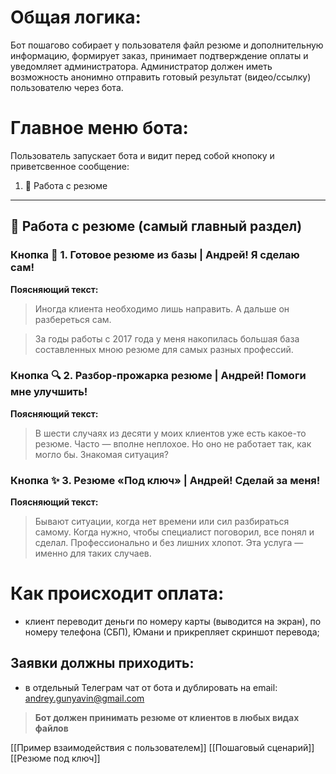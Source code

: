 # **Общая логика:**

Бот пошагово собирает у пользователя файл резюме и дополнительную информацию, формирует заказ, принимает подтверждение оплаты и уведомляет администратора. Администратор должен иметь возможность анонимно отправить готовый результат (видео/ссылку) пользователю через бота.

# **Главное меню бота:**

Пользователь запускает бота и видит перед собой кнопоку и приветсвенное сообщение:

1. 📄 Работа с резюме

---

## 📄 **Работа с резюме (самый главный раздел)**

### **Кнопка** 🛒 1. Готовое резюме из базы | Андрей! Я сделаю сам!

**Поясняющий текст:**

> Иногда клиента необходимо лишь направить. А дальше он разбереться сам.

> За годы работы с 2017 года у меня накопилась большая база составленных мною резюме для самых разных профессий.

### **Кнопка** 🔍 2. Разбор-прожарка резюме | Андрей! Помоги мне улучшить!

**Поясняющий текст:**

> В шести случаях из десяти у моих клиентов уже есть какое-то резюме. Часто — вполне неплохое.
> Но оно не работает так, как могло бы. Знакомая ситуация?

### **Кнопка** ✨ 3. Резюме «Под ключ» | Андрей! Сделай за меня!

**Поясняющий текст:**

> Бывают ситуации, когда нет времени или сил разбираться самому. Когда нужно, чтобы специалист поговорил, все понял и сделал. Профессионально и без лишних хлопот. Эта услуга — именно для таких случаев.

# **Как происходит оплата:**

- клиент переводит деньги по номеру карты (выводится на экран), по номеру телефона (СБП), Юмани и прикрепляет скриншот перевода;

## **Заявки должны приходить:**

- в отдельный Телеграм чат от бота и дублировать на email: andrey.gunyavin@gmail.com

> **Бот должен принимать резюме от клиентов в любых видах файлов**



[[Пример взаимодействия с пользователем]]
[[Пошаговый сценарий]]
[[Резюме под ключ]]
